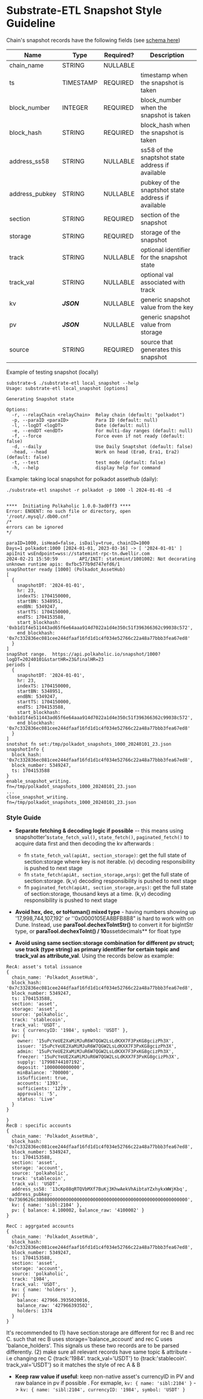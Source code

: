 

# Substrate-ETL Snapshot Style Guideline

Chain's snapshot records have the following fields (see [schema here](https://github.com/jam-duna/polkadot-etl/blob/main/substrate/schema/substrateetl/snapshots.json))

| Name           | Type       | Required?| Description                                          |
|----------------|------------|----------|------------------------------------------------------|
| chain_name     | STRING     | NULLABLE |                                                      |
| ts             | TIMESTAMP  | REQUIRED | timestamp when the snapshot is taken                 |
| block_number   | INTEGER    | REQUIRED | block_number when the snapshot is taken              |
| block_hash     | STRING     | REQUIRED | block_hash when the snapshot is taken                |
| address_ss58   | STRING     | NULLABLE | ss58 of the snaptshot state address if available     |
| address_pubkey | STRING     | NULLABLE | pubkey of the snaptshot state address if available   |
| section        | STRING     | REQUIRED | section of the snapshot                              |
| storage        | STRING     | REQUIRED | storage of the snapshot                              |
| track          | STRING     | NULLABLE | optional identifier for the snapshot state           |
| track_val      | STRING     | NULLABLE | optional val associated with track                   |
| kv             | ***JSON*** | NULLABLE | generic snapshot value from the key                  |
| pv             | ***JSON*** | NULLABLE | generic snapshot value from storage                  |
| source         | STRING     | REQUIRED | source that generates this snapshot                  |

Example of testing snapshot (locally)
```
substrate~$ ./substrate-etl local_snapshot --help
Usage: substrate-etl local_snapshot [options]

Generating Snapshot state

Options:
  -r, --relayChain <relayChain>  Relay chain (default: "polkadot")
  -p, --paraID <paraID>          Para ID (default: null)
  -l, --logDT <logDT>            Date (default: null)
  -e, --endDT <endDT>            For multi-day ranges (default: null)
  -f, --force                    Force even if not ready (default: false)
  -d, --daily                    Use Daily Snaptshot (default: false)
  -head, --head                  Work on head (Era0, Era1, Era2) (default: false)
  -t, --test                     test mode (default: false)
  -h, --help                     display help for command
```

Example: taking local snapshot for polkadot assethub (daily):
```
./substrate-etl snapshot -r polkadot -p 1000 -l 2024-01-01 -d


****  Initiating Polkaholic 1.0.0-3ad0ff3 ****
Error: ENOENT: no such file or directory, open '/root/.mysql/.db00.cnf'
/*
errors can be ignored
*/

paraID=1000, isHead=false, isDaily=true, chainID=1000
Days=1 polkadot:1000 [2024-01-01, 2023-03-16] -> [ '2024-01-01' ]
apiInit wsEndpoint=wss://statemint-rpc-tn.dwellir.com
2024-02-21 15:50:59        API/INIT: statemint/1001002: Not decorating unknown runtime apis: 0xfbc577b9d747efd6/1
snapShotter ready [1000] (Polkadot_AssetHub)
[
  {
    snapshotDT: '2024-01-01',
    hr: 23,
    indexTS: 1704150000,
    startBN: 5348951,
    endBN: 5349247,
    startTS: 1704150000,
    endTS: 1704153588,
    start_blockhash: '0xb1d1f4e511443ad65f6e64aaa914d7022a1d4e350c51f396366362c99038c572',
    end_blockhash: '0x7c332836ec081cee244dfaaf16fd1d1c4f034e52766c22a48a77bbb3fea67ed8'
  }
]
snapShot range.  https://api.polkaholic.io/snapshot/1000?logDT=20240101&startHR=23&finalHR=23
periods [
  {
    snapshotDT: '2024-01-01',
    hr: 23,
    indexTS: 1704150000,
    startBN: 5348951,
    endBN: 5349247,
    startTS: 1704150000,
    endTS: 1704153588,
    start_blockhash: '0xb1d1f4e511443ad65f6e64aaa914d7022a1d4e350c51f396366362c99038c572',
    end_blockhash: '0x7c332836ec081cee244dfaaf16fd1d1c4f034e52766c22a48a77bbb3fea67ed8'
  }
]
snotshot fn set:/tmp/polkadot_snapshots_1000_20240101_23.json
snapshotInfo {
  block_hash: '0x7c332836ec081cee244dfaaf16fd1d1c4f034e52766c22a48a77bbb3fea67ed8',
  block_number: 5349247,
  ts: 1704153588
}
enable_snapshot_writing. fn=/tmp/polkadot_snapshots_1000_20240101_23.json
...
close_snapshot_writing. fn=/tmp/polkadot_snapshots_1000_20240101_23.json
```


### Style Guide

 * **Separate fetching & decoding logic if possible** -- this means using snapshotter's`state_fetch_val()`, `state_fetch()`, `paginated_fetch()` to acquire data first and then decoding the kv afterwards :
	 * fn `state_fetch_val(apiAt, section_storage)`:  get the full state of section:storage where key is not iterable. (v) decoding responsibility is pushed to next stage
	 * fn `state_fetch(apiAt, section_storage,args)`: get the full state of section:storage. (k,v) decoding responsibility is pushed to next stage
	 * fn `paginated_fetch(apiAt, section_storage,args)`: get the full state of section:storage, thousand keys at a time. (k,v) decoding responsibility is pushed to next stage

* **Avoid hex, dec, or toHuman() mixed type** - having numbers showing up '17,998,744,107,192' or ''0x0000105EA8BFB8B8" is hard to work with on Dune. Instead, use **paraTool.dechexToIntStr()** to convert it for bigIntStr type, or **paraTool.dechexToInt() / 10**assetdecimals** for float type

* **Avoid using same section:storage combination for different pv struct; use track (type string) as primary identifier for certain topic and track_val as attribute_val**.  Using the records below as example:

```
RecA: asset's total issuance
{
  chain_name: 'Polkadot_AssetHub',
  block_hash: '0x7c332836ec081cee244dfaaf16fd1d1c4f034e52766c22a48a77bbb3fea67ed8',
  block_number: 5349247,
  ts: 1704153588,
  section: 'asset',
  storage: 'asset',
  source: 'polkaholic',
  track: 'stablecoin',
  track_val: 'USDT',
  kv: { currencyID: '1984', symbol: 'USDT' },
  pv: {
    owner: '15uPcYeUE2XaMiMJuR6W7QGW2LsLdKXX7F3PxKG8gcizPh3X',
    issuer: '15uPcYeUE2XaMiMJuR6W7QGW2LsLdKXX7F3PxKG8gcizPh3X',
    admin: '15uPcYeUE2XaMiMJuR6W7QGW2LsLdKXX7F3PxKG8gcizPh3X',
    freezer: '15uPcYeUE2XaMiMJuR6W7QGW2LsLdKXX7F3PxKG8gcizPh3X',
    supply: '17998744107192',
    deposit: '1000000000000',
    minBalance: '700000',
    isSufficient: true,
    accounts: '1393',
    sufficients: '1279',
    approvals: '5',
    status: 'Live'
  }
}

}
RecB : specific accounts
{
  chain_name: 'Polkadot_AssetHub',
  block_hash: '0x7c332836ec081cee244dfaaf16fd1d1c4f034e52766c22a48a77bbb3fea67ed8',
  block_number: 5349247,
  ts: 1704153588,
  section: 'asset',
  storage: 'account',
  source: 'polkaholic',
  track: 'stablecoin',
  track_val: 'USDT',
  address_ss58: '13cKp88qRTQVbMXf7BuKj3KhwAekVhAibtaYZxhykxWWjKbq',
  address_pubkey: '0x7369626c38080000000000000000000000000000000000000000000000000000',
  kv: { name: 'sibl:2104' },
  pv: { balance: 4.100002, balance_raw: '4100002' }
}

RecC : aggrgated accounts
{
  chain_name: 'Polkadot_AssetHub',
  block_hash: '0x7c332836ec081cee244dfaaf16fd1d1c4f034e52766c22a48a77bbb3fea67ed8',
  block_number: 5349247,
  ts: 1704153588,
  section: 'asset',
  storage: 'account',
  source: 'polkaholic',
  track: '1984',
  track_val: 'USDT',
  kv: { name: 'holders' },
  pv: {
    balance: 427966.3935020016,
    balance_raw: '427966393502',
    holders: 1374
  }
}
```
It's recommended to (1) have section:storage are different for rec B and rec C. such that rec B uses storage='balance_account' and rec C uses 'balance_holders'. This signals us these two records are to be parsed differently. (2) make sure all relevant records have same topic & attribute  - i.e changing rec C {track:'1984'. track_val='USDT'} to {track:'stablecoin'. track_val='USDT'} so it matches the style of rec A & B

* **Keep raw value if useful**:  keep non-native asset's currencyID in PV and raw balance in pv if possible . For exmaple, `kv: { name: 'sibl:2104' }` -> `kv: { name: 'sibl:2104', currencyID: '1984', symbol: 'USDT' }`
